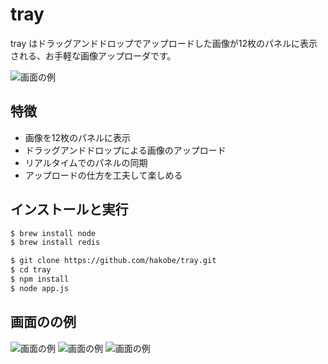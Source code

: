 # tray

tray はドラッグアンドドロップでアップロードした画像が12枚のパネルに表示される、お手軽な画像アップローダです。

![画面の例](https://raw.github.com/hakobe/tray/master/README/tray_img1.png)

## 特徴
- 画像を12枚のパネルに表示
- ドラッグアンドドロップによる画像のアップロード
- リアルタイムでのパネルの同期
- アップロードの仕方を工夫して楽しめる

## インストールと実行
```sh
$ brew install node
$ brew install redis

$ git clone https://github.com/hakobe/tray.git
$ cd tray
$ npm install
$ node app.js
```

## 画面のの例
![画面の例](https://raw.github.com/hakobe/tray/master/README/tray_img1.png)
![画面の例](https://raw.github.com/hakobe/tray/master/README/tray_img3.png)
![画面の例](https://raw.github.com/hakobe/tray/master/README/tray_img2.png)
